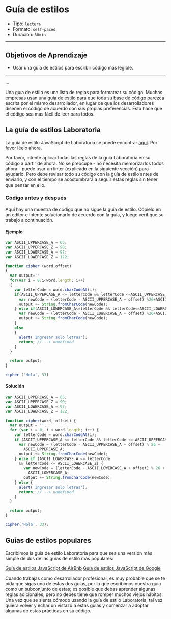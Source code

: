 # Guía de estilos

- Tipo: `lectura`
- Formato: `self-paced`
- Duración: `60min`

***

## Objetivos de Aprendizaje

- Usar una guía de estilos para escribir código más legible.

***

...

Una guía de estilo es una lista de reglas para formatear su código. Muchas
empresas usan una guía de estilo para que toda su base de código parezca escrita
por el mismo desarrollador, en lugar de que los desarrolladores diseñen el
código de acuerdo con sus propias preferencias. Esto hace que el código sea más
fácil de leer para todos.

## La guía de estilos Laboratoria

La guía de estilo JavaScript de Laboratoria se puede encontrar
[aquí](https://github.com/Laboratoria/js-style-guide). Por favor léelo ahora.

Por favor, intente aplicar todas las reglas de la guía Laboratoria en su código
a partir de ahora. No se preocupe - no necesita memorizarlos todos ahora - puede
usar un linter (explicado en la siguiente sección) para ayudarlo. Pero debe
revisar todo su código con la guía de estilo antes de enviarlo, y con el tiempo
se acostumbrará a seguir estas reglas sin tener que pensar en ello.

### Código antes y después

Aquí hay una muestra de código que no sigue la guía de estilo. Cópielo en un
editor e intente solucionarlo de acuerdo con la guía, y luego verifique su
trabajo a continuación.

#### Ejemplo

```javascript
var ASCII_UPPERCASE_A = 65;
var ASCII_UPPERCASE_Z = 90;
var ASCII_LOWERCASE_A = 97;
var ASCII_LOWERCASE_Z = 122;

function cipher (word,offset)
{
  var output=''
  for(var i = 0;i<word.length; i++)
  {
    var letterCode = word.charCodeAt(i);
    if(ASCII_UPPERCASE_A <= letterCode && letterCode <=ASCII_UPPERCASE_Z) {
      var newCode = (letterCode - ASCII_UPPERCASE_A + offset) %26+ASCII_UPPERCASE_A;
      output += String.fromCharCode(newCode);
    } else if(ASCII_LOWERCASE_A<=letterCode && letterCode<=ASCII_LOWERCASE_Z) {
      var newCode = (letterCode - ASCII_LOWERCASE_A + offset) %26+ASCII_LOWERCASE_A;
      output += String.fromCharCode(newCode);
    }
    else
    {
      alert('Ingresar solo letras');
      return; // --> undefined
    }
  }

  return output;
}

cipher ('Hola', 33)
```

#### Solución

```javascript
var ASCII_UPPERCASE_A = 65;
var ASCII_UPPERCASE_Z = 90;
var ASCII_LOWERCASE_A = 97;
var ASCII_LOWERCASE_Z = 122;

function cipher(word, offset) {
  var output = '';
  for (var i = 0; i < word.length; i++) {
    var letterCode = word.charCodeAt(i);
    if (ASCII_UPPERCASE_A <= letterCode && letterCode <= ASCII_UPPERCASE_Z) {
      var newCode = (letterCode - ASCII_UPPERCASE_A + offset) % 26 +
        ASCII_UPPERCASE_A;
      output += String.fromCharCode(newCode);
    } else if (ASCII_LOWERCASE_A <= letterCode
      && letterCode <= ASCII_LOWERCASE_Z) {
        var newCode = (letterCode - ASCII_LOWERCASE_A + offset) % 26 +
          ASCII_LOWERCASE_A;
        output += String.fromCharCode(newCode);
    } else {
      alert('Ingresar solo letras');
      return; // --> undefined
    }
  }

  return output;
}

cipher('Hola', 33);
```

## Guías de estilos populares

Escribimos la guía de estilo Laboratoria para que sea una versión más simple de
dos de las guías de estilo más populares:

[Guía de estilos JavaScript de AirBnb](https://github.com/paolocarrasco/javascript-style-guide)
[Guía de estilos JavaScript de Google](https://google.github.io/styleguide/jsguide.html)

Cuando trabajas como desarrollador profesional, es muy probable que se te pida
que sigas una de estas dos guías, por lo que escribimos nuestra guía como un
subconjunto de estas; es posible que debas aprender algunas reglas adicionales,
pero no debes tiene que romper muchos viejos hábitos. Una vez que se sienta
cómodo usando la guía de estilo Laboratoria, tal vez quiera volver y echar un
vistazo a estas guías y comenzar a adoptar algunas de estas prácticas en su
código.
